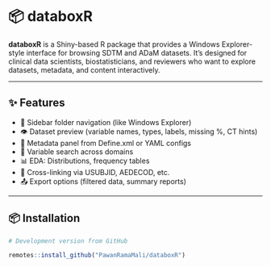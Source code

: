 # 📦 databoxR

**databoxR** is a Shiny-based R package that provides a Windows Explorer-style interface for browsing SDTM and ADaM datasets. It’s designed for clinical data scientists, biostatisticians, and reviewers who want to explore datasets, metadata, and content interactively.

---

## ✨ Features

* 📁 Sidebar folder navigation (like Windows Explorer)
* 👁️ Dataset preview (variable names, types, labels, missing %, CT hints)
* 🧾 Metadata panel from Define.xml or YAML configs
* 🔎 Variable search across domains
* 📊 EDA: Distributions, frequency tables
* 🔗 Cross-linking via USUBJID, AEDECOD, etc.
* 📤 Export options (filtered data, summary reports)

---

## 📦 Installation

```r
# Development version from GitHub

remotes::install_github("PawanRamaMali/databoxR")
```
